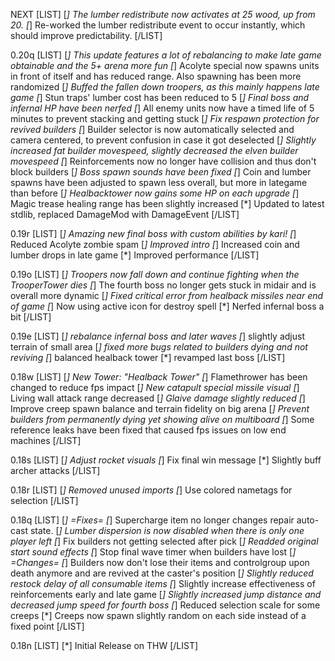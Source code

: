 NEXT
[LIST]
[*] The lumber redistribute now activates at 25 wood, up from 20.
[*] Re-worked the lumber redistribute event to occur instantly, which should improve predictability.
[/LIST]

0.20q
[LIST]
[*] This update features a lot of rebalancing to make late game obtainable and the 5+ arena more fun
[*] Acolyte special now spawns units in front of itself and has reduced range. Also spawning has been more randomized
[*] Buffed the fallen down troopers, as this mainly happens late game
[*] Stun traps' lumber cost has been reduced to 5
[*] Final boss and infernal HP have been nerfed
[*] All enemy units now have a timed life of 5 minutes to prevent stacking and getting stuck
[*] Fix respawn protection for revived builders
[*] Builder selector is now automatically selected and camera centered, to prevent confusion in case it got deselected
[*] Slightly increased fat builder movespeed, slightly decreased the elven builder movespeed
[*] Reinforcements now no longer have collision and thus don't block builders
[*] Boss spawn sounds have been fixed
[*] Coin and lumber spawns have been adjusted to spawn less overall, but more in lategame than before
[*] Healbacktower now gains some HP on each upgrade
[*] Magic trease healing range has been slightly increased
[*] Updated to latest stdlib, replaced DamageMod with DamageEvent
[/LIST]

0.19r
[LIST]
[*] Amazing new final boss with custom abilities by kari!
[*] Reduced Acolyte zombie spam
[*] Improved intro
[*] Increased coin and lumber drops in late game
[*] Improved performance
[/LIST]

0.19o
[LIST]
[*] Troopers now fall down and continue fighting when the TrooperTower dies
[*] The fourth boss no longer gets stuck in midair and is overall more dynamic
[*] Fixed critical error from healback missiles near end of game
[*] Now using active icon for destroy spell
[*] Nerfed infernal boss a bit
[/LIST]

0.19e
[LIST]
[*] rebalance infernal boss and later waves
[*] slightly adjust terrain of small area
[*] fixed more bugs related to builders dying and not reviving
[*] balanced healback tower
[*] revamped last boss
[/LIST]

0.18w
[LIST]
[*] New Tower: "Healback Tower"
[*] Flamethrower has been changed to reduce fps impact
[*] New catapult special missile visual
[*] Living wall attack range decreased
[*] Glaive damage slightly reduced
[*] Improve creep spawn balance and terrain fidelity on big arena
[*] Prevent builders from permanently dying yet showing alive on multiboard
[*] Some reference leaks have been fixed that caused fps issues on low end machines
[/LIST]

0.18s
[LIST]
[*] Adjust rocket visuals
[*] Fix final win message
[*] Slightly buff archer attacks
[/LIST]

0.18r
[LIST]
[*] Removed unused imports
[*] Use colored nametags for selection
[/LIST]

0.18q
[LIST]
[*] =Fixes=
[*] Supercharge item no longer changes repair auto-cast state.
[*] Lumber dispersion is now disabled when there is only one player left
[*] Fix builders not getting selected after pick
[*] Readded original start sound effects
[*] Stop final wave timer when builders have lost
[*] =Changes=
[*] Builders now don't lose their items and controlgroup upon death anymore and are revived at the caster's position
[*] Slightly reduced restock delay of all consumable items
[*] Slightly increase effectiveness of reinforcements early and late game
[*] Slightly increased jump distance and decreased jump speed for fourth boss
[*] Reduced selection scale for some creeps
[*] Creeps now spawn slightly random on each side instead of a fixed point
[/LIST]

0.18n
[LIST]
[*] Initial Release on THW
[/LIST]
